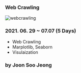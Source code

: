 ### Web Crawling


![webcrawling](https://user-images.githubusercontent.com/54794815/123638862-9bf34600-d85a-11eb-9e65-960684b30213.jpg)


### 2021. 06. 29 ~ 07.07 (5 Days)

- Web Crawling
- Marplotlib, Seaborn
- Visulaization
  
  
### by Joon Soo Jeong
